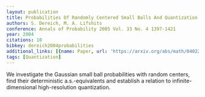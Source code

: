 ```yaml
---
layout: publication
title: Probabilities Of Randomly Centered Small Balls And Quantization In Banach Spaces
authors: S. Dereich, M. A. Lifshits
conference: Annals of Probability 2005 Vol. 33 No. 4 1397-1421
year: 2004
citations: 10
bibkey: dereich2004probabilities
additional_links: [{name: Paper, url: 'https://arxiv.org/abs/math/0402220'}]
tags: [Quantization]
---
```

We investigate the Gaussian small ball probabilities with random centers,
find their deterministic a.s.-equivalents and establish a relation to
infinite-dimensional high-resolution quantization.